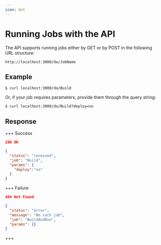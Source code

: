 ```yaml
---
icon: dot
---
```


# Running Jobs with the API

The API supports running jobs either by GET or by POST in the following URL structure:

```text
http://localhost:3000/do/JobName
```

## Example

```text
$ curl localhost:3000/do/Build
```

Or, if your job requires parameters, provide them through the query string:

```text
$ curl localhost:3000/do/Build?deploy=no
```


## Response

+++ Success

```json
200 OK

{
  "status": "received",
  "job": "Build",
  "params": {
    "deploy":"no"
  }
}
```

+++ Failure

```json
404 Not Found

{
  "status": "error",
  "message": "No such job",
  "job": "BuildAndRun",
  "params": {}
}
```

+++